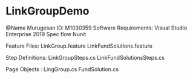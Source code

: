 # LinkGroupDemo
@Name Murugesan
       ID: M1030359
Software Requirements:
  Visual Studio Enterprise 2019
  Spec flow
  Nunit
  
 Feature Files: 
    LinkGroup.feature
    LinkFundSolutions.feature
    
    
  Step Definitions:
    LinkGroupSteps.cs
    LinkFundSolutionsSteps.cs
    
  Page Objects :
   LingGroup.cs
   FundSolution.cs
  
  
                 
